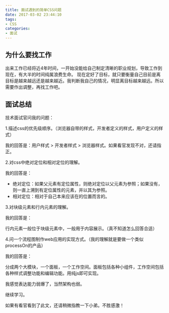 ```yaml
---
title: 面试遇到的简单CSS问题
date: 2017-03-02 23:44:10
tags:
- CSS
categories:
- 面试
---
```


## 为什么要找工作

出来工作已经将近4年时间，一开始没能给自己制定清晰的职业规划，导致工作到现在，有大半的时间纯属浪费生命。
现在定好了目标，就只要衡量自己目前是离目标是越来越远还是越来越近。我判断我自己的情况，明显离目标越来越远。所以需要作出调整，再找工作吧。

<!-- more -->

## 面试总结

技术面试官问我的问题：

1.描述css的优先级顺序。（浏览器自带的样式，开发者定义的样式，用户定义的样式）

我的回答是：用户样式 > 开发者样式 > 浏览器样式。如果看官发现不对，还请指正。

2.对css中绝对定位和相对定位的理解。

我的回答是：

- 绝对定位：如果父元素有定位属性，则绝对定位以父元素为参照；如果没有，则一直上溯到有定位属性的元素，并以其为参照。
- 相对定位：相对于自己本来应该在的位置而言的。

3.对块级元素和行内元素的理解。

我的回答是：

行内元素一般位于块级元素中，一般用于内容展示。（真不知道怎么回答合适）

4.问一个流程图制作web应用的实现方式。（我的理解就是要做一个类似processOn的产品）

我的回答是：

分成两个大模块，一个面板，一个工作空间。面板包括各种小组件，工作空间包括各种样式调整功能和编辑功能。用纯js即可实现。

我感觉表达能力弱爆了，当然架构也弱。

继续学习。

如果有看官看到了此文，还请稍微指教一下小弟。不胜感激！
